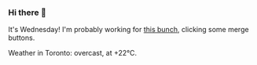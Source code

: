 ### Hi there :wave:

It's Wednesday! I'm probably working for [this bunch](https://github.com/kohofinancial), clicking some merge buttons.

Weather in Toronto: overcast, at +22°C.
